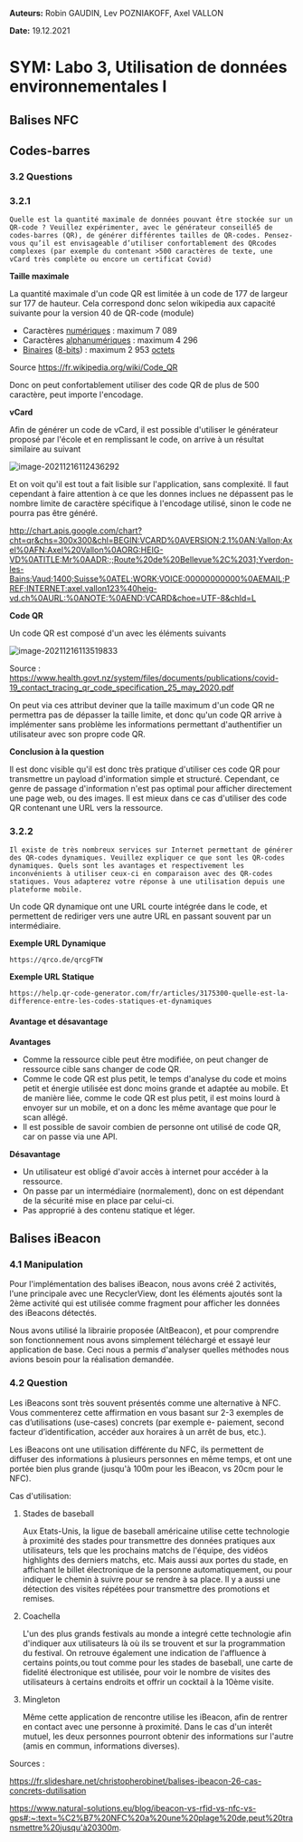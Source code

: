**Auteurs:** Robin GAUDIN, Lev POZNIAKOFF, Axel VALLON

**Date:** 19.12.2021

# SYM: Labo 3, Utilisation de données environnementales I

## Balises NFC

## Codes-barres

### 3.2 Questions

### 3.2.1

`Quelle est la quantité maximale de données pouvant être stockée sur un QR-code ? Veuillez expérimenter, avec le générateur conseillé5 de codes-barres (QR), de générer différentes tailles de QR-codes. Pensez-vous qu’il est envisageable d’utiliser confortablement des QRcodes complexes (par exemple du contenant >500 caractères de texte, une vCard très complète ou encore un certificat Covid)`

**Taille maximale**

La quantité maximale d'un code QR est limitée à un code de 177 de largeur sur 177 de hauteur. Cela correspond donc selon wikipedia aux capacité suivante pour la version 40 de QR-code (module)

- Caractères [numériques](https://fr.wikipedia.org/wiki/Nombre) : maximum 7 089
- Caractères [alphanumériques](https://fr.wikipedia.org/wiki/Alphanumérique) : maximum 4 296
- [Binaires](https://fr.wikipedia.org/wiki/Système_binaire) ([8-bits](https://fr.wikipedia.org/wiki/8-bits)) : maximum 2 953 [octets](https://fr.wikipedia.org/wiki/Octet)

Source https://fr.wikipedia.org/wiki/Code_QR

Donc on peut confortablement utiliser des code QR de plus de 500 caractère, peut importe l'encodage.

**vCard**

 Afin de générer un code de vCard, il est possible d'utiliser le générateur proposé par l'école et en remplissant le code, on arrive à un résultat similaire au suivant

![image-20211216112436292](./figures/image-20211216112436292.png)

Et on voit qu'il est tout a fait lisible sur l'application, sans complexité. Il faut cependant à faire attention à ce que les donnes inclues ne dépassent pas le nombre limite de caractère spécifique à l'encodage utilisé, sinon le code ne pourra pas être généré.

http://chart.apis.google.com/chart?cht=qr&chs=300x300&chl=BEGIN:VCARD%0AVERSION:2.1%0AN:Vallon;Axel%0AFN:Axel%20Vallon%0AORG:HEIG-VD%0ATITLE:Mr%0AADR:;;Route%20de%20Bellevue%2C%2031;Yverdon-les-Bains;Vaud;1400;Suisse%0ATEL;WORK;VOICE:00000000000%0AEMAIL;PREF;INTERNET:axel.vallon123%40heig-vd.ch%0AURL:%0ANOTE:%0AEND:VCARD&choe=UTF-8&chld=L

**Code QR**

Un code QR est composé d'un avec les éléments suivants

![image-20211216113519833](./figures/image-20211216113519833.png)

Source : https://www.health.govt.nz/system/files/documents/publications/covid-19_contact_tracing_qr_code_specification_25_may_2020.pdf

On peut via ces attribut deviner que la taille maximum d'un code QR ne permettra pas de dépasser la taille limite, et donc qu'un code QR arrive à implémenter sans problème les informations permettant d'authentifier un utilisateur avec son propre code QR. 

**Conclusion à la question**

Il est donc visible qu'il est donc très pratique d'utiliser ces code QR pour transmettre un payload d'information simple et structuré. Cependant, ce genre de passage d'information n'est pas optimal pour afficher directement une page web, ou des images. Il est mieux dans ce cas d'utiliser des code QR contenant une URL vers la ressource.

### 3.2.2

`Il existe de très nombreux services sur Internet permettant de générer des QR-codes dynamiques. Veuillez expliquer ce que sont les QR-codes dynamiques. Quels sont les avantages et respectivement les inconvénients à utiliser ceux-ci en comparaison avec des QR-codes statiques. Vous adapterez votre réponse à une utilisation depuis une plateforme mobile.`

Un code QR dynamique ont une URL courte intégrée dans le code, et permettent de rediriger vers une autre URL en passant souvent par un intermédiaire. 

**Exemple URL Dynamique**

`https://qrco.de/qrcgFTW`

**Exemple URL Statique**

`https://help.qr-code-generator.com/fr/articles/3175300-quelle-est-la-difference-entre-les-codes-statiques-et-dynamiques`

#### Avantage et désavantage

**Avantages** 

- Comme la ressource cible peut être modifiée, on peut changer de ressource cible sans changer de code QR.
- Comme le code QR est plus petit, le temps d'analyse du code et moins petit et énergie utilisée est donc moins grande et adaptée au mobile. Et de manière liée, comme le code QR est plus petit, il est moins lourd à envoyer sur un mobile, et on a donc les même avantage que pour le scan allégé.
- Il est possible de savoir combien de personne ont utilisé de code QR, car on passe via une API.

**Désavantage**

- Un utilisateur est obligé d'avoir accès à internet pour accéder à la ressource.
- On passe par un intermédiaire (normalement), donc on est dépendant de la sécurité mise en place par celui-ci.
- Pas approprié à des contenu statique et léger.

## Balises iBeacon

### 4.1 Manipulation

Pour l'implémentation des balises iBeacon, nous avons créé 2 activités, l'une principale avec une RecyclerView, dont les éléments ajoutés sont la 2ème activité qui est utilisée comme fragment pour afficher les données des iBeacons détectés.

Nous avons utilisé la librairie proposée (AltBeacon), et pour comprendre son fonctionnement nous avons simplement téléchargé et essayé leur application de base. Ceci nous a permis d'analyser quelles méthodes nous avions besoin pour la réalisation demandée.

### 4.2 Question

Les iBeacons sont très souvent présentés comme une alternative à NFC. Vous commenterez cette
affirmation en vous basant sur 2-3 exemples de cas d’utilisations (use-cases) concrets (par exemple e-
paiement, second facteur d’identification, accéder aux horaires à un arrêt de bus, etc.).

Les iBeacons ont une utilisation différente du NFC, ils permettent de diffuser des informations à plusieurs personnes en même temps, et ont une portée bien plus grande (jusqu'à 100m pour les iBeacon, vs 20cm pour le NFC).

Cas d'utilisation:

1. Stades de baseball

   Aux Etats-Unis, la ligue de baseball américaine utilise cette technologie à proximité des stades pour transmettre des données pratiques aux utilisateurs, tels que les prochains matchs de l'équipe, des vidéos highlights des derniers matchs, etc. Mais aussi aux portes du stade, en affichant le billet électronique de la personne automatiquement, ou pour indiquer le chemin à suivre pour se rendre à sa place. Il y a aussi une détection des visites répétées pour transmettre des promotions et remises.

2. Coachella

   L'un des plus grands festivals au monde a integré cette technologie afin d'indiquer aux utilisateurs là où ils se trouvent et sur la programmation du festival. On retrouve également une indication de l'affluence à certains points,ou tout comme pour les stades de baseball, une carte de fidelité électronique est utilisée, pour voir le nombre de visites des utilisateurs à certains endroits et offrir un cocktail à la 10ème visite.

3. Mingleton

   Même cette application de rencontre utilise les iBeacon, afin de rentrer en contact avec une personne à proximité. Dans le cas d'un interêt mutuel, les deux personnes pourront obtenir des informations sur l'autre (amis en commun, informations diverses).

Sources :

https://fr.slideshare.net/christopherobinet/balises-ibeacon-26-cas-concrets-dutilisation

https://www.natural-solutions.eu/blog/ibeacon-vs-rfid-vs-nfc-vs-gps#:~:text=%C2%B7%20NFC%20a%20une%20plage%20de,peut%20transmettre%20jusqu'à20300m.
